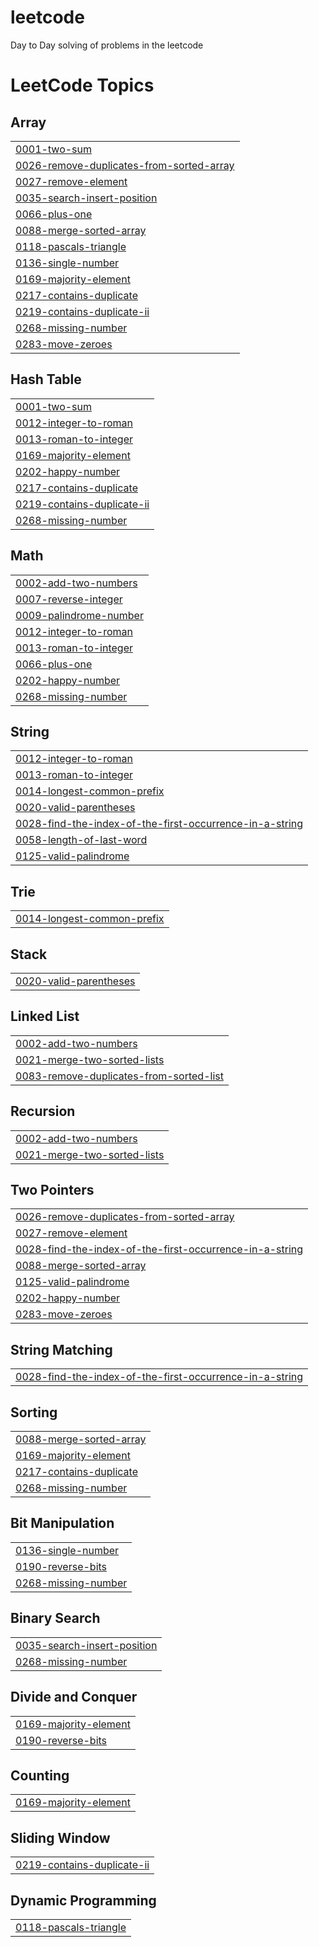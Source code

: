 # leetcode
Day to Day solving of problems in the leetcode

<!---LeetCode Topics Start-->
# LeetCode Topics
## Array
|  |
| ------- |
| [0001-two-sum](https://github.com/Nareshk7800/leetcode/tree/master/0001-two-sum) |
| [0026-remove-duplicates-from-sorted-array](https://github.com/Nareshk7800/leetcode/tree/master/0026-remove-duplicates-from-sorted-array) |
| [0027-remove-element](https://github.com/Nareshk7800/leetcode/tree/master/0027-remove-element) |
| [0035-search-insert-position](https://github.com/Nareshk7800/leetcode/tree/master/0035-search-insert-position) |
| [0066-plus-one](https://github.com/Nareshk7800/leetcode/tree/master/0066-plus-one) |
| [0088-merge-sorted-array](https://github.com/Nareshk7800/leetcode/tree/master/0088-merge-sorted-array) |
| [0118-pascals-triangle](https://github.com/Nareshk7800/leetcode/tree/master/0118-pascals-triangle) |
| [0136-single-number](https://github.com/Nareshk7800/leetcode/tree/master/0136-single-number) |
| [0169-majority-element](https://github.com/Nareshk7800/leetcode/tree/master/0169-majority-element) |
| [0217-contains-duplicate](https://github.com/Nareshk7800/leetcode/tree/master/0217-contains-duplicate) |
| [0219-contains-duplicate-ii](https://github.com/Nareshk7800/leetcode/tree/master/0219-contains-duplicate-ii) |
| [0268-missing-number](https://github.com/Nareshk7800/leetcode/tree/master/0268-missing-number) |
| [0283-move-zeroes](https://github.com/Nareshk7800/leetcode/tree/master/0283-move-zeroes) |
## Hash Table
|  |
| ------- |
| [0001-two-sum](https://github.com/Nareshk7800/leetcode/tree/master/0001-two-sum) |
| [0012-integer-to-roman](https://github.com/Nareshk7800/leetcode/tree/master/0012-integer-to-roman) |
| [0013-roman-to-integer](https://github.com/Nareshk7800/leetcode/tree/master/0013-roman-to-integer) |
| [0169-majority-element](https://github.com/Nareshk7800/leetcode/tree/master/0169-majority-element) |
| [0202-happy-number](https://github.com/Nareshk7800/leetcode/tree/master/0202-happy-number) |
| [0217-contains-duplicate](https://github.com/Nareshk7800/leetcode/tree/master/0217-contains-duplicate) |
| [0219-contains-duplicate-ii](https://github.com/Nareshk7800/leetcode/tree/master/0219-contains-duplicate-ii) |
| [0268-missing-number](https://github.com/Nareshk7800/leetcode/tree/master/0268-missing-number) |
## Math
|  |
| ------- |
| [0002-add-two-numbers](https://github.com/Nareshk7800/leetcode/tree/master/0002-add-two-numbers) |
| [0007-reverse-integer](https://github.com/Nareshk7800/leetcode/tree/master/0007-reverse-integer) |
| [0009-palindrome-number](https://github.com/Nareshk7800/leetcode/tree/master/0009-palindrome-number) |
| [0012-integer-to-roman](https://github.com/Nareshk7800/leetcode/tree/master/0012-integer-to-roman) |
| [0013-roman-to-integer](https://github.com/Nareshk7800/leetcode/tree/master/0013-roman-to-integer) |
| [0066-plus-one](https://github.com/Nareshk7800/leetcode/tree/master/0066-plus-one) |
| [0202-happy-number](https://github.com/Nareshk7800/leetcode/tree/master/0202-happy-number) |
| [0268-missing-number](https://github.com/Nareshk7800/leetcode/tree/master/0268-missing-number) |
## String
|  |
| ------- |
| [0012-integer-to-roman](https://github.com/Nareshk7800/leetcode/tree/master/0012-integer-to-roman) |
| [0013-roman-to-integer](https://github.com/Nareshk7800/leetcode/tree/master/0013-roman-to-integer) |
| [0014-longest-common-prefix](https://github.com/Nareshk7800/leetcode/tree/master/0014-longest-common-prefix) |
| [0020-valid-parentheses](https://github.com/Nareshk7800/leetcode/tree/master/0020-valid-parentheses) |
| [0028-find-the-index-of-the-first-occurrence-in-a-string](https://github.com/Nareshk7800/leetcode/tree/master/0028-find-the-index-of-the-first-occurrence-in-a-string) |
| [0058-length-of-last-word](https://github.com/Nareshk7800/leetcode/tree/master/0058-length-of-last-word) |
| [0125-valid-palindrome](https://github.com/Nareshk7800/leetcode/tree/master/0125-valid-palindrome) |
## Trie
|  |
| ------- |
| [0014-longest-common-prefix](https://github.com/Nareshk7800/leetcode/tree/master/0014-longest-common-prefix) |
## Stack
|  |
| ------- |
| [0020-valid-parentheses](https://github.com/Nareshk7800/leetcode/tree/master/0020-valid-parentheses) |
## Linked List
|  |
| ------- |
| [0002-add-two-numbers](https://github.com/Nareshk7800/leetcode/tree/master/0002-add-two-numbers) |
| [0021-merge-two-sorted-lists](https://github.com/Nareshk7800/leetcode/tree/master/0021-merge-two-sorted-lists) |
| [0083-remove-duplicates-from-sorted-list](https://github.com/Nareshk7800/leetcode/tree/master/0083-remove-duplicates-from-sorted-list) |
## Recursion
|  |
| ------- |
| [0002-add-two-numbers](https://github.com/Nareshk7800/leetcode/tree/master/0002-add-two-numbers) |
| [0021-merge-two-sorted-lists](https://github.com/Nareshk7800/leetcode/tree/master/0021-merge-two-sorted-lists) |
## Two Pointers
|  |
| ------- |
| [0026-remove-duplicates-from-sorted-array](https://github.com/Nareshk7800/leetcode/tree/master/0026-remove-duplicates-from-sorted-array) |
| [0027-remove-element](https://github.com/Nareshk7800/leetcode/tree/master/0027-remove-element) |
| [0028-find-the-index-of-the-first-occurrence-in-a-string](https://github.com/Nareshk7800/leetcode/tree/master/0028-find-the-index-of-the-first-occurrence-in-a-string) |
| [0088-merge-sorted-array](https://github.com/Nareshk7800/leetcode/tree/master/0088-merge-sorted-array) |
| [0125-valid-palindrome](https://github.com/Nareshk7800/leetcode/tree/master/0125-valid-palindrome) |
| [0202-happy-number](https://github.com/Nareshk7800/leetcode/tree/master/0202-happy-number) |
| [0283-move-zeroes](https://github.com/Nareshk7800/leetcode/tree/master/0283-move-zeroes) |
## String Matching
|  |
| ------- |
| [0028-find-the-index-of-the-first-occurrence-in-a-string](https://github.com/Nareshk7800/leetcode/tree/master/0028-find-the-index-of-the-first-occurrence-in-a-string) |
## Sorting
|  |
| ------- |
| [0088-merge-sorted-array](https://github.com/Nareshk7800/leetcode/tree/master/0088-merge-sorted-array) |
| [0169-majority-element](https://github.com/Nareshk7800/leetcode/tree/master/0169-majority-element) |
| [0217-contains-duplicate](https://github.com/Nareshk7800/leetcode/tree/master/0217-contains-duplicate) |
| [0268-missing-number](https://github.com/Nareshk7800/leetcode/tree/master/0268-missing-number) |
## Bit Manipulation
|  |
| ------- |
| [0136-single-number](https://github.com/Nareshk7800/leetcode/tree/master/0136-single-number) |
| [0190-reverse-bits](https://github.com/Nareshk7800/leetcode/tree/master/0190-reverse-bits) |
| [0268-missing-number](https://github.com/Nareshk7800/leetcode/tree/master/0268-missing-number) |
## Binary Search
|  |
| ------- |
| [0035-search-insert-position](https://github.com/Nareshk7800/leetcode/tree/master/0035-search-insert-position) |
| [0268-missing-number](https://github.com/Nareshk7800/leetcode/tree/master/0268-missing-number) |
## Divide and Conquer
|  |
| ------- |
| [0169-majority-element](https://github.com/Nareshk7800/leetcode/tree/master/0169-majority-element) |
| [0190-reverse-bits](https://github.com/Nareshk7800/leetcode/tree/master/0190-reverse-bits) |
## Counting
|  |
| ------- |
| [0169-majority-element](https://github.com/Nareshk7800/leetcode/tree/master/0169-majority-element) |
## Sliding Window
|  |
| ------- |
| [0219-contains-duplicate-ii](https://github.com/Nareshk7800/leetcode/tree/master/0219-contains-duplicate-ii) |
## Dynamic Programming
|  |
| ------- |
| [0118-pascals-triangle](https://github.com/Nareshk7800/leetcode/tree/master/0118-pascals-triangle) |
<!---LeetCode Topics End-->
